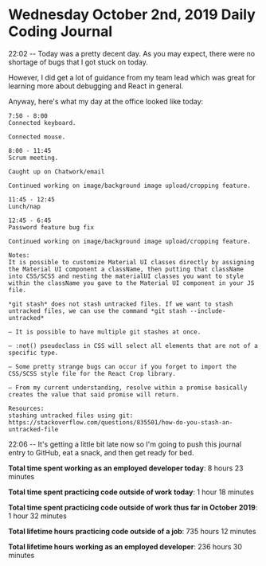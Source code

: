 # Wednesday October 2nd, 2019 Daily Coding Journal

22:02 -- Today was a pretty decent day. As you may expect, there were no shortage of bugs that I got stuck on today.

However, I did get a lot of guidance from my team lead which was great for learning more about debugging and React in general.

Anyway, here's what my day at the office looked like today:

```
7:50 - 8:00
Connected keyboard.

Connected mouse.

8:00 - 11:45
Scrum meeting.

Caught up on Chatwork/email

Continued working on image/background image upload/cropping feature.

11:45 - 12:45
Lunch/nap

12:45 - 6:45
Password feature bug fix

Continued working on image/background image upload/cropping feature.

Notes:
It is possible to customize Material UI classes directly by assigning the Material UI component a className, then putting that className into CSS/SCSS and nesting the materialUI classes you want to style within the className you gave to the Material UI component in your JS file.

*git stash* does not stash untracked files. If we want to stash untracked files, we can use the command *git stash --include-untracked*

— It is possible to have multiple git stashes at once.

— :not() pseudoclass in CSS will select all elements that are not of a specific type.

— Some pretty strange bugs can occur if you forget to import the CSS/SCSS style file for the React Crop library.

— From my current understanding, resolve within a promise basically creates the value that said promise will return.

Resources:
stashing untracked files using git: https://stackoverflow.com/questions/835501/how-do-you-stash-an-untracked-file
```
22:06 -- It's getting a little bit late now so I'm going to push this journal entry to GitHub, eat a snack, and then get ready for bed.

**Total time spent working as an employed developer today**: 8 hours 23 minutes

**Total time spent practicing code outside of work today**: 1 hour 18 minutes

**Total time spent practicing code outside of work thus far in October 2019**: 1 hour 32 minutes

**Total lifetime hours practicing code outside of a job**: 735 hours 12 minutes

**Total lifetime hours working as an employed developer**: 236 hours 30 minutes